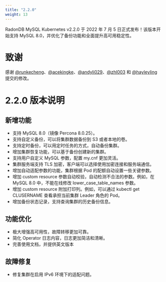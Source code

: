 ```yaml
---
title: "2.2.0"
weight: 13
---
```


RadonDB MySQL Kubernetes v2.2.0 于 2022 年 7 月 5 日正式发布！该版本开始支持 MySQL 8.0，并优化了备份功能和全面提升高可用稳定性。

# **致谢**

感谢 [@runkecheng](https://github.com/runkecheng)、[@acekingke](https://github.com/acekingke)、[@andyli029](https://github.com/andyli029)、[@zhl003](https://github.com/zhl003) 和 [@hayleyling](https://github.com/hayleyling) 提交的修改。

# **2.2.0 版本说明**

## 新增功能
- 支持 MySQL 8.0（镜像 Percona 8.0.25）。
- 支持自定义备份，可以将集群数据备份到 S3 或者本地的卷。
- 支持定时备份，可以用定时任务的方式，自动备份集群。
- 增加集群恢复功能，可以基于备份创建新的集群。
- 支持用户自定义 MySQL 参数，配置 my.cnf 更加灵活。
- 集群服务端支持 TLS 加密，客户端可以选择使用加密连接和服务端通信。
- 增加自动适配参数的功能，集群根据 Pod 的配额自动设置一些关键参数。
- 增加 custom resource 参数自动校验，自动检测不合法的参数。例如，在 MySQL 8.0 中，不能在线修改 lower_case_table_names 参数。
- 增加 custom resource 附加打印列。例如，可以通过 kubectl get CLUSERNAME 查看承担当前集群 Leader 角色的 Pod。
- 增加备份状态记录，支持查询集群的历史备份信息。

## 功能优化
- 极大增强高可用性，故障转移更加可靠。
- 简化 Operator 日志内容，日志更加简洁和清晰。
- 完善使用文档，并提供英文版本
## 故障修复
- 修复集群在启用 IPv6 环境下的适配问题。